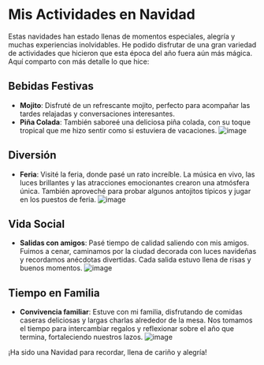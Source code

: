 # Mis Actividades en Navidad

Estas navidades han estado llenas de momentos especiales, alegría y muchas experiencias inolvidables. He podido disfrutar de una gran variedad de actividades que hicieron que esta época del año fuera aún más mágica. Aquí comparto con más detalle lo que hice:

## Bebidas Festivas
- **Mojito**: Disfruté de un refrescante mojito, perfecto para acompañar las tardes relajadas y conversaciones interesantes.
- **Piña Colada**: También saboreé una deliciosa piña colada, con su toque tropical que me hizo sentir como si estuviera de vacaciones.
 ![image](https://github.com/user-attachments/assets/8f04486c-17b9-4eae-89a0-c27e57325eb6)


## Diversión
- **Feria**: Visité la feria, donde pasé un rato increíble. La música en vivo, las luces brillantes y las atracciones emocionantes crearon una atmósfera única. También aproveché para probar algunos antojitos típicos y jugar en los puestos de feria.
 ![image](https://github.com/user-attachments/assets/8901280d-6e0f-400c-8fd8-17127bd37d10)


## Vida Social
- **Salidas con amigos**: Pasé tiempo de calidad saliendo con mis amigos. Fuimos a cenar, caminamos por la ciudad decorada con luces navideñas y recordamos anécdotas divertidas. Cada salida estuvo llena de risas y buenos momentos.
 ![image](https://github.com/user-attachments/assets/fe938b98-3d6b-4286-a6cb-2ac46d9b2147)


## Tiempo en Familia
- **Convivencia familiar**: Estuve con mi familia, disfrutando de comidas caseras deliciosas y largas charlas alrededor de la mesa. Nos tomamos el tiempo para intercambiar regalos y reflexionar sobre el año que termina, fortaleciendo nuestros lazos.
 ![image](https://github.com/user-attachments/assets/82d25ac7-175d-44e7-a953-f513022bd51e)


¡Ha sido una Navidad para recordar, llena de cariño y alegría!
